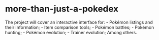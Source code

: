 # more-than-just-a-pokedex
The project will cover an interactive interface for: - Pokémon listings and their information; - Item comparison tools; - Pokémon battles; - Pokémon hunting; - Pokémon evolution; - Trainer evolution; Among others.
